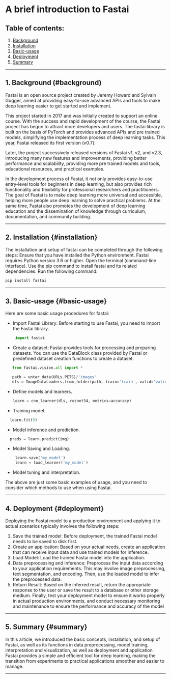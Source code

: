 # A brief introduction to Fastai

## Table of contents:

1. [Background](#background)
2. [Installation](#installation)
3. [Basic-usage](#basic-usage)
4. [Deployment](#deployment)
5. [Summary](#summary)

---

## 1. Background (#background)

Fastai is an open source project created by Jeremy Howard and Sylvain Gugger, aimed at providing easy-to-use advanced APIs and tools to make deep learning easier to get started and implement.

This project started in 2017 and was initially created to support an online course. With the success and rapid development of the course, the Fastai project has begun to attract more developers and users. The fastai library is built on the basis of PyTorch and provides advanced APIs and pre trained models, simplifying the implementation process of deep learning tasks. This year, Fastai released its first version (v0.7).

Later, the project successively released versions of Fastai v1, v2, and v2.3, introducing many new features and improvements, providing better performance and scalability, providing more pre trained models and tools, educational resources, and practical examples.

In the development process of Fastai, it not only provides easy-to-use entry-level tools for beginners in deep learning, but also provides rich functionality and flexibility for professional researchers and practitioners. The goal of Fastai is to make deep learning more universal and accessible, helping more people use deep learning to solve practical problems. At the same time, Fastai also promotes the development of deep learning education and the dissemination of knowledge through curriculum, documentation, and community building.

---

## 2. Installation {#installation}

The installation and setup of fastai can be completed through the following steps:
Ensure that you have installed the Python environment. Fastai requires Python version 3.6 or higher.
Open the terminal (command-line interface).
Use the pip command to install fastai and its related dependencies. Run the following command:

```python
pip install fastai

```


---

## 3. Basic-usage {#basic-usage}

Here are some basic usage procedures for fastai:
- Import Fastai Library: Before starting to use Fastai, you need to import the Fastai library.
  ```python
   import fastai
   ```
- Create a dataset: Fastai provides tools for processing and preparing datasets. You can use the DataBlock class provided by Fastai or predefined dataset creation functions to create a dataset.
```python
   from fastai.vision.all import *

   path = untar_data(URLs.PETS)/'images'
   dls = ImageDataLoaders.from_folder(path, train='train', valid='valid')
   ```
- Define models and learners.
   ```python
   learn = cnn_learner(dls, resnet34, metrics=accuracy)
   ```

- Training model.
 ```python
   learn.fit(5)
   ```
- Model inference and prediction.
 ```python
   preds = learn.predict(img)
   ```
- Model Saving and Loading.
  ```python
   learn.save('my_model')
   learn = load_learner('my_model')
   ```
- Model tuning and interpretation.

The above are just some basic examples of usage, and you need to consider which methods to use when using Fastai.



---

## 4. Deployment {#deployment}

Deploying the Fastai model to a production environment and applying it to actual scenarios typically involves the following steps:
1. Save the trained model: Before deployment, the trained Fastai model needs to be saved to disk first.
2. Create an application: Based on your actual needs, create an application that can receive input data and use trained models for inference.
3. Load Model: Load the trained Fastai model into the application.
4. Data preprocessing and inference: Preprocess the input data according to your application requirements. This may involve image preprocessing, text segmentation, and encoding. Then, use the loaded model to infer the preprocessed data.
5. Return Result: Based on the inferred result, return the appropriate response to the user or save the result to a database or other storage medium.
Finally, test your deployment model to ensure it works properly in actual production environments, and conduct necessary monitoring and maintenance to ensure the performance and accuracy of the model

---



## 5. Summary {#summary}

In this article, we introduced the basic concepts, installation, and setup of Fastai, as well as its functions in data preprocessing, model training, interpretation and visualization, as well as deployment and application. Fastai provides a simple and efficient tool for deep learning, making the transition from experiments to practical applications smoother and easier to manage.

---
